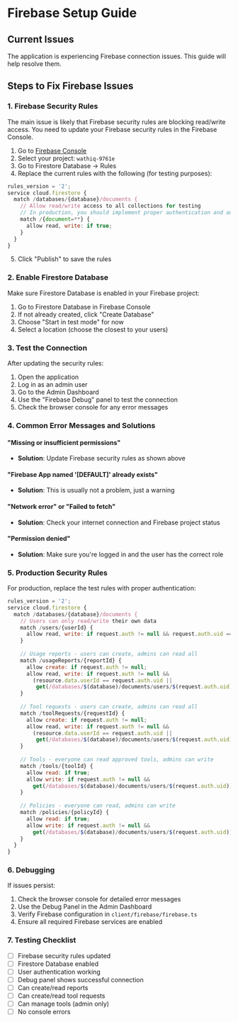 # Firebase Setup Guide

## Current Issues
The application is experiencing Firebase connection issues. This guide will help resolve them.

## Steps to Fix Firebase Issues

### 1. Firebase Security Rules
The main issue is likely that Firebase security rules are blocking read/write access. You need to update your Firebase security rules in the Firebase Console.

1. Go to [Firebase Console](https://console.firebase.google.com/)
2. Select your project: `wathiq-9761e`
3. Go to Firestore Database → Rules
4. Replace the current rules with the following (for testing purposes):

```javascript
rules_version = '2';
service cloud.firestore {
  match /databases/{database}/documents {
    // Allow read/write access to all collections for testing
    // In production, you should implement proper authentication and authorization
    match /{document=**} {
      allow read, write: if true;
    }
  }
}
```

5. Click "Publish" to save the rules

### 2. Enable Firestore Database
Make sure Firestore Database is enabled in your Firebase project:

1. Go to Firestore Database in Firebase Console
2. If not already created, click "Create Database"
3. Choose "Start in test mode" for now
4. Select a location (choose the closest to your users)

### 3. Test the Connection
After updating the security rules:

1. Open the application
2. Log in as an admin user
3. Go to the Admin Dashboard
4. Use the "Firebase Debug" panel to test the connection
5. Check the browser console for any error messages

### 4. Common Error Messages and Solutions

#### "Missing or insufficient permissions"
- **Solution**: Update Firebase security rules as shown above

#### "Firebase App named '[DEFAULT]' already exists"
- **Solution**: This is usually not a problem, just a warning

#### "Network error" or "Failed to fetch"
- **Solution**: Check your internet connection and Firebase project status

#### "Permission denied"
- **Solution**: Make sure you're logged in and the user has the correct role

### 5. Production Security Rules
For production, replace the test rules with proper authentication:

```javascript
rules_version = '2';
service cloud.firestore {
  match /databases/{database}/documents {
    // Users can only read/write their own data
    match /users/{userId} {
      allow read, write: if request.auth != null && request.auth.uid == userId;
    }
    
    // Usage reports - users can create, admins can read all
    match /usageReports/{reportId} {
      allow create: if request.auth != null;
      allow read, write: if request.auth != null && 
        (resource.data.userId == request.auth.uid || 
         get(/databases/$(database)/documents/users/$(request.auth.uid)).data.role == 'admin');
    }
    
    // Tool requests - users can create, admins can read all
    match /toolRequests/{requestId} {
      allow create: if request.auth != null;
      allow read, write: if request.auth != null && 
        (resource.data.userId == request.auth.uid || 
         get(/databases/$(database)/documents/users/$(request.auth.uid)).data.role == 'admin');
    }
    
    // Tools - everyone can read approved tools, admins can write
    match /tools/{toolId} {
      allow read: if true;
      allow write: if request.auth != null && 
        get(/databases/$(database)/documents/users/$(request.auth.uid)).data.role == 'admin';
    }
    
    // Policies - everyone can read, admins can write
    match /policies/{policyId} {
      allow read: if true;
      allow write: if request.auth != null && 
        get(/databases/$(database)/documents/users/$(request.auth.uid)).data.role == 'admin';
    }
  }
}
```

### 6. Debugging
If issues persist:

1. Check the browser console for detailed error messages
2. Use the Debug Panel in the Admin Dashboard
3. Verify Firebase configuration in `client/firebase/firebase.ts`
4. Ensure all required Firebase services are enabled

### 7. Testing Checklist
- [ ] Firebase security rules updated
- [ ] Firestore Database enabled
- [ ] User authentication working
- [ ] Debug panel shows successful connection
- [ ] Can create/read reports
- [ ] Can create/read tool requests
- [ ] Can manage tools (admin only)
- [ ] No console errors 